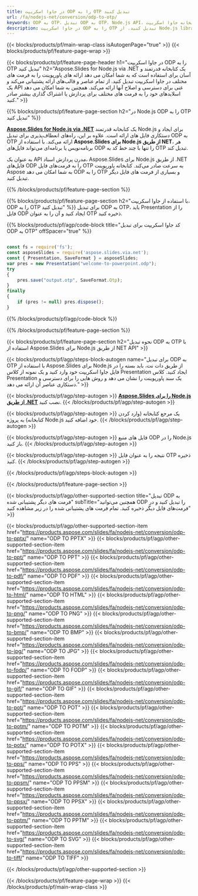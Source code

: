 ```yaml
---
title: در جاوا اسکریپت ODP را به OTP تبدیل کنید
url: /fa/nodejs-net/conversion/odp-to-otp/
keywords: ODP به OTP، تبدیل ODP به OTP، Node.js API، کتابخانه جاوا اسکریپت، ODP، OTP
description: در جاوا اسکریپت ODP را به OTP تبدیل کنید. از Node.js library API برای تبدیل فایل‌های ODP به OTP استفاده کنید.
---
```


{{< blocks/products/pf/main-wrap-class isAutogenPage="true" >}}
{{< blocks/products/pf/feature-page-wrap >}}

{{< blocks/products/pf/feature-page-header h1="در جاوا اسکریپت ODP را به OTP تبدیل کنید" h2="Aspose.Slides for Node.js via .NET یک کتابخانه قدرتمند و آسان برای استفاده است که به شما امکان می دهد ارائه های پاورپوینت را به فرمت های مختلف در جاوا اسکریپت تبدیل کنید. از تمام عناصر و قالب‌های ارائه پشتیبانی می‌کند و یک API غنی برای دسترسی و اصلاح آنها ارائه می‌کند. همچنین به شما امکان می دهد اسلایدهای خود را به فرمت های مختلف برای پردازش یا اشتراک گذاری بیشتر صادر کنید." >}}

{{% blocks/products/pf/feature-page-section h2="در Node.js ODP را به OTP تبدیل کنید" %}}

[**Aspose.Slides for Node.js via .NET**](https://products.aspose.com/slides/fa/nodejs-net/) یک کتابخانه قدرتمند Node.js برای ایجاد و دستکاری فایل های ارائه است. علاوه بر این، راه‌های انعطاف‌پذیری برای تبدیل ODP به OTP ارائه می‌کند. با استفاده از **Aspose.Slides برای Node.js از طریق NET**، هر برنامه‌نویس یا برنامه‌ای می‌تواند فایل‌های ODP را تنها با چند خط کد به OTP تبدیل کند.

به عنوان یک API مدرن پردازش اسناد، Aspose.Slides برای Node.js از طریق .NET فایل‌های ODP را به فرمت‌های فایل OTP به سرعت صادر می‌کند. کتابخانه پاورپوینت Aspose به شما امکان می دهد ODP را به OTP و بسیاری از فرمت های فایل دیگر تبدیل کنید.

{{% /blocks/products/pf/feature-page-section %}}

{{% blocks/products/pf/feature-page-section  h2="با استفاده از جاوا اسکریپت، ODP را به OTP تبدیل کنید" %}}
برای تبدیل ODP به OTP، باید Presentation را از فایل ODP ایجاد کنید و آن را به عنوان OTP ذخیره کنید.

{{% blocks/products/pf/agp/code-block title="کد جاوا اسکریپت برای تبدیل ODP به OTP" offSpacer="true" %}}

```javascript

const fs = require('fs');
const asposeSlides = require('aspose.slides.via.net');
const { Presentation, SaveFormat } = asposeSlides;
var pres = new Presentation("welcome-to-powerpoint.odp");
try
{
    pres.save("output.otp", SaveFormat.Otp);
}
finally
{
    if (pres != null) pres.dispose();
}
```


{{% /blocks/products/pf/agp/code-block %}}

{{% /blocks/products/pf/feature-page-section %}}

{{< blocks/products/pf/feature-page-section  h2="نحوه تبدیل ODP به OTP با استفاده از Aspose.Slides برای Node.js از طریق NET API" >}}

{{< blocks/products/pf/agp/steps-block-autogen name="برای تبدیل ODP به OTP با استفاده از Aspose.Slides برای Node.js از طریق دات نت، باید بسته را در فایل جاوا اسکریپت خود وارد کنید و یک نمونه از کلاس Presentation ایجاد کنید. کلاس Presentation یک سند پاورپوینت را نشان می دهد و روش هایی را برای دسترسی و دستکاری عناصر آن ارائه می دهد." >}}

{{< blocks/products/pf/agp/step-autogen >}}
[**Aspose.Slides را برای Node.js از طریق .NET**](https://products.aspose.com/slides/fa/nodejs-net/) نصب کنید.
{{< /blocks/products/pf/agp/step-autogen >}}

{{< blocks/products/pf/agp/step-autogen >}}
یک مرجع کتابخانه (وارد کردن کتابخانه) به پروژه Node.js خود اضافه کنید.
{{< /blocks/products/pf/agp/step-autogen >}}

{{< blocks/products/pf/agp/step-autogen >}}
فایل های منبع ODP را در Node.js باز کنید.
{{< /blocks/products/pf/agp/step-autogen >}}

{{< blocks/products/pf/agp/step-autogen >}}
نتیجه را به عنوان فایل OTP ذخیره کنید.
{{< /blocks/products/pf/agp/step-autogen >}}

{{< /blocks/products/pf/agp/steps-block-autogen >}}

{{< /blocks/products/pf/feature-page-section >}}

{{< blocks/products/pf/agp/other-supported-section title="تبدیل ODP به فرمت های دیگر پشتیبانی شده" subTitle="همچنین می‌توانید ODP را تبدیل کنید و در فرمت‌های فایل دیگر ذخیره کنید. تمام فرمت های پشتیبانی شده را در زیر مشاهده کنید" >}}

{{< blocks/products/pf/agp/other-supported-section-item href="https://products.aspose.com/slides/fa/nodejs-net/conversion/odp-to-pptx/" name="ODP TO PPTX" >}}
{{< blocks/products/pf/agp/other-supported-section-item href="https://products.aspose.com/slides/fa/nodejs-net/conversion/odp-to-ppt/" name="ODP TO PPT" >}}
{{< blocks/products/pf/agp/other-supported-section-item href="https://products.aspose.com/slides/fa/nodejs-net/conversion/odp-to-pdf/" name="ODP TO PDF" >}}
{{< blocks/products/pf/agp/other-supported-section-item href="https://products.aspose.com/slides/fa/nodejs-net/conversion/odp-to-html/" name="ODP TO HTML" >}}
{{< blocks/products/pf/agp/other-supported-section-item href="https://products.aspose.com/slides/fa/nodejs-net/conversion/odp-to-png/" name="ODP TO PNG" >}}
{{< blocks/products/pf/agp/other-supported-section-item href="https://products.aspose.com/slides/fa/nodejs-net/conversion/odp-to-bmp/" name="ODP TO BMP" >}}
{{< blocks/products/pf/agp/other-supported-section-item href="https://products.aspose.com/slides/fa/nodejs-net/conversion/odp-to-jpg/" name="ODP TO JPG" >}}
{{< blocks/products/pf/agp/other-supported-section-item href="https://products.aspose.com/slides/fa/nodejs-net/conversion/odp-to-fodp/" name="ODP TO FODP" >}}
{{< blocks/products/pf/agp/other-supported-section-item href="https://products.aspose.com/slides/fa/nodejs-net/conversion/odp-to-gif/" name="ODP TO GIF" >}}
{{< blocks/products/pf/agp/other-supported-section-item href="https://products.aspose.com/slides/fa/nodejs-net/conversion/odp-to-pot/" name="ODP TO POT" >}}
{{< blocks/products/pf/agp/other-supported-section-item href="https://products.aspose.com/slides/fa/nodejs-net/conversion/odp-to-potm/" name="ODP TO POTM" >}}
{{< blocks/products/pf/agp/other-supported-section-item href="https://products.aspose.com/slides/fa/nodejs-net/conversion/odp-to-potx/" name="ODP TO POTX" >}}
{{< blocks/products/pf/agp/other-supported-section-item href="https://products.aspose.com/slides/fa/nodejs-net/conversion/odp-to-pps/" name="ODP TO PPS" >}}
{{< blocks/products/pf/agp/other-supported-section-item href="https://products.aspose.com/slides/fa/nodejs-net/conversion/odp-to-ppsm/" name="ODP TO PPSM" >}}
{{< blocks/products/pf/agp/other-supported-section-item href="https://products.aspose.com/slides/fa/nodejs-net/conversion/odp-to-ppsx/" name="ODP TO PPSX" >}}
{{< blocks/products/pf/agp/other-supported-section-item href="https://products.aspose.com/slides/fa/nodejs-net/conversion/odp-to-pptm/" name="ODP TO PPTM" >}}
{{< blocks/products/pf/agp/other-supported-section-item href="https://products.aspose.com/slides/fa/nodejs-net/conversion/odp-to-svg/" name="ODP TO SVG" >}}
{{< blocks/products/pf/agp/other-supported-section-item href="https://products.aspose.com/slides/fa/nodejs-net/conversion/odp-to-tiff/" name="ODP TO TIFF" >}}


{{< /blocks/products/pf/agp/other-supported-section >}}

{{< /blocks/products/pf/feature-page-wrap >}}
{{< /blocks/products/pf/main-wrap-class >}}